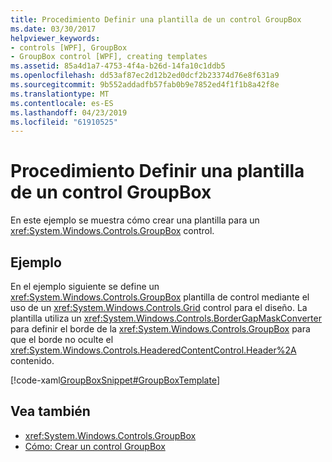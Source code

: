 ```yaml
---
title: Procedimiento Definir una plantilla de un control GroupBox
ms.date: 03/30/2017
helpviewer_keywords:
- controls [WPF], GroupBox
- GroupBox control [WPF], creating templates
ms.assetid: 85a4d1a7-4753-4f4a-b26d-14fa10c1ddb5
ms.openlocfilehash: dd53af87ec2d12b2ed0dcf2b23374d76e8f631a9
ms.sourcegitcommit: 9b552addadfb57fab0b9e7852ed4f1f1b8a42f8e
ms.translationtype: MT
ms.contentlocale: es-ES
ms.lasthandoff: 04/23/2019
ms.locfileid: "61910525"
---
```

# <a name="how-to-define-a-groupbox-template"></a>Procedimiento Definir una plantilla de un control GroupBox
En este ejemplo se muestra cómo crear una plantilla para un <xref:System.Windows.Controls.GroupBox> control.  
  
## <a name="example"></a>Ejemplo  
 En el ejemplo siguiente se define un <xref:System.Windows.Controls.GroupBox> plantilla de control mediante el uso de un <xref:System.Windows.Controls.Grid> control para el diseño. La plantilla utiliza un <xref:System.Windows.Controls.BorderGapMaskConverter> para definir el borde de la <xref:System.Windows.Controls.GroupBox> para que el borde no oculte el <xref:System.Windows.Controls.HeaderedContentControl.Header%2A> contenido.  
  
 [!code-xaml[GroupBoxSnippet#GroupBoxTemplate](~/samples/snippets/csharp/VS_Snippets_Wpf/GroupBoxSnippet/CS/Window1.xaml#groupboxtemplate)]  
  
## <a name="see-also"></a>Vea también

- <xref:System.Windows.Controls.GroupBox>
- [Cómo: Crear un control GroupBox](https://docs.microsoft.com/previous-versions/dotnet/netframework-3.5/ms748321(v=vs.90))
